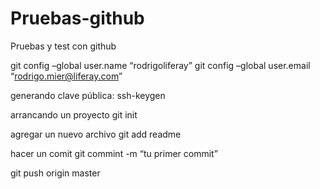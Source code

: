 Pruebas-github
==============

Pruebas y test con github

git config –global user.name “rodrigoliferay”
git config –global user.email “rodrigo.mier@liferay.com”

generando clave pública:
ssh-keygen

arrancando un proyecto
git init

agregar un nuevo archivo 
git add readme

hacer un comit
git commint -m “tu primer commit”

git push origin master
